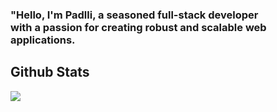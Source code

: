 

### <div align="left">"Hello, I'm Padlli, a seasoned full-stack developer <br/>   with a passion for creating robust and scalable web applications.</div>  
  






## Github Stats  
<div align="left"><img src="https://github-readme-stats.vercel.app/api?username=padli&show_icons=true&count_private=true&hide_border=true" align="center" /></div>
<br />

